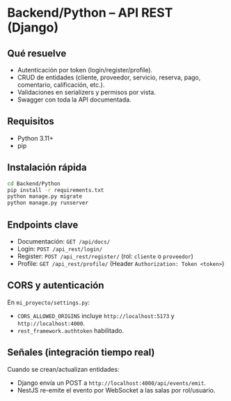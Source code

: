 # Backend/Python – API REST (Django)

## Qué resuelve
- Autenticación por token (login/register/profile).
- CRUD de entidades (cliente, proveedor, servicio, reserva, pago, comentario, calificación, etc.).
- Validaciones en serializers y permisos por vista.
- Swagger con toda la API documentada.

## Requisitos
- Python 3.11+
- pip

## Instalación rápida
```bash
cd Backend/Python
pip install -r requirements.txt
python manage.py migrate
python manage.py runserver
```

## Endpoints clave
- Documentación: `GET /api/docs/`
- Login: `POST /api_rest/login/`
- Register: `POST /api_rest/register/` (rol: `cliente` o `proveedor`)
- Profile: `GET /api_rest/profile/` (Header `Authorization: Token <token>`)

## CORS y autenticación
En `mi_proyecto/settings.py`:
- `CORS_ALLOWED_ORIGINS` incluye `http://localhost:5173` y `http://localhost:4000`.
- `rest_framework.authtoken` habilitado.

## Señales (integración tiempo real)
Cuando se crean/actualizan entidades:
- Django envía un POST a `http://localhost:4000/api/events/emit`.
- NestJS re-emite el evento por WebSocket a las salas por rol/usuario.
